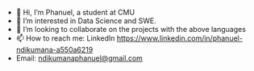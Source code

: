 - 👋 Hi, I’m Phanuel, a student at CMU
- 👀 I’m interested in Data Science and SWE.
- 💞️ I’m looking to collaborate on the projects with the above languages
- 📫 How to reach me: LinkedIn https://www.linkedin.com/in/phanuel-ndikumana-a550a6219
- Email: ndikumanaphanuel@gmail.com

<!---
phanuelnd/phanuelnd is a ✨ special ✨ repository because its `README.md` (this file) appears on your GitHub profile.
You can click the Preview link to take a look at your changes.
--->
